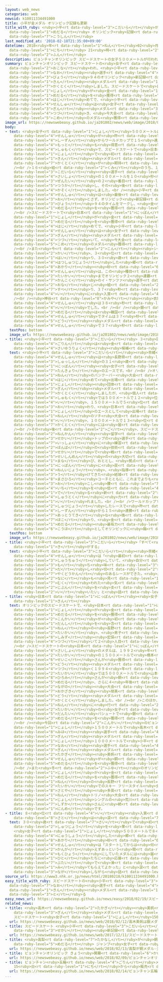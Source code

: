 ```yaml
---
layout: web_news
categories: web
newsid: k10011334491000
title: 小平が金メダル オリンピック記録も更新
title_with_ruby: <ruby>小平<rt data-ruby-level="3">こだいら</rt></ruby>が<ruby>金<rt data-ruby-level="1">きん</rt></ruby><ruby>メダル<rt
  data-ruby-level="1">めだる</rt></ruby> オリンピック<ruby>記録<rt data-ruby-level="4">きろく</rt></ruby>も<ruby>更新<rt
  data-ruby-level="7">こうしん</rt></ruby>
last_modified_at: '2018-02-18T21:35:00+09:00'
datetime: 2018<ruby>年<rt data-ruby-level="1">ねん</rt></ruby>02<ruby>月<rt data-ruby-level="1">がつ</rt></ruby>18<ruby>日<rt
  data-ruby-level="1">にち</rt></ruby> 21<ruby>時<rt data-ruby-level="2">じ</rt></ruby>35<ruby>分<rt
  data-ruby-level="2">ふん</rt></ruby>
description: ピョンチャンオリンピック スピードスケートの女子５００メートルが行われ、小平奈緒選手が３６秒９４のオリンピック新記録をマークし、金メダルを獲得しました。スピードスケートで日本の女子が金メダルを獲得するのは初めてで、小平選手は女子１０００メートルの銀メダルに続き、今大会２個目のメダル獲得です。
summary: ピョンチャンオリンピック スピードスケートの<ruby>女子<rt data-ruby-level="1">じょし</rt></ruby>５００メートルが<ruby>行<rt
  data-ruby-level="2">おこな</rt></ruby>われ、<ruby>小平<rt data-ruby-level="3">こだいら</rt></ruby><ruby>奈緒<rt
  data-ruby-level="7">なお</rt></ruby><ruby>選手<rt data-ruby-level="4">せんしゅ</rt></ruby>が３６<ruby>秒<rt
  data-ruby-level="3">びょう</rt></ruby>９４のオリンピック<ruby>新記録<rt data-ruby-level="4">しんきろく</rt></ruby>をマークし、<ruby>金<rt
  data-ruby-level="1">きん</rt></ruby><ruby>メダル<rt data-ruby-level="1">めだる</rt></ruby>を<ruby>獲得<rt
  data-ruby-level="7">かくとく</rt></ruby>しました。スピードスケートで<ruby>日本<rt data-ruby-level="1">にっぽん</rt></ruby>の<ruby>女子<rt
  data-ruby-level="1">じょし</rt></ruby>が<ruby>金<rt data-ruby-level="1">きん</rt></ruby><ruby>メダル<rt
  data-ruby-level="1">めだる</rt></ruby>を<ruby>獲得<rt data-ruby-level="7">かくとく</rt></ruby>するのは<ruby>初<rt
  data-ruby-level="4">はじ</rt></ruby>めてで、<ruby>小平<rt data-ruby-level="3">こだいら</rt></ruby><ruby>選手<rt
  data-ruby-level="4">せんしゅ</rt></ruby>は<ruby>女子<rt data-ruby-level="1">じょし</rt></ruby>１０００メートルの<ruby>銀<rt
  data-ruby-level="3">ぎん</rt></ruby><ruby>メダル<rt data-ruby-level="3">めだる</rt></ruby>に<ruby>続<rt
  data-ruby-level="4">つづ</rt></ruby>き、<ruby>今大会<rt data-ruby-level="2">こんたいかい</rt></ruby>２<ruby>個目<rt
  data-ruby-level="5">こめ</rt></ruby>のメダル<ruby>獲得<rt data-ruby-level="7">かくとく</rt></ruby>です。
image_url: https://newswebeasy.github.io/ja201802/news/web/image/2018/02/18/K10011334491_1802182154_1802182156_01_02.jpg
body:
- text: <ruby>女子<rt data-ruby-level="1">じょし</rt></ruby>５００メートルは、<ruby>小平<rt data-ruby-level="3">こだいら</rt></ruby><ruby>選手<rt
    data-ruby-level="4">せんしゅ</rt></ruby>が<ruby>昨<rt data-ruby-level="4">さく</rt></ruby><ruby>シーズン<rt
    data-ruby-level="4">しーずん</rt></ruby>からワールドカップで１５<ruby>連勝<rt data-ruby-level="4">れんしょう</rt></ruby>と<ruby>最<rt
    data-ruby-level="4">もっと</rt></ruby>も<ruby>得意<rt data-ruby-level="4">とくい</rt></ruby>とする<ruby>種目<rt
    data-ruby-level="4">しゅもく</rt></ruby>で、スピードスケートで<ruby>日本<rt data-ruby-level="1">にっぽん</rt></ruby>の<ruby>女子<rt
    data-ruby-level="1">じょし</rt></ruby>で<ruby>初<rt data-ruby-level="4">はじ</rt></ruby>めてとなる<ruby>金<rt
    data-ruby-level="1">きん</rt></ruby><ruby>メダル<rt data-ruby-level="1">めだる</rt></ruby><ruby>獲得<rt
    data-ruby-level="7">かくとく</rt></ruby>が<ruby>期待<rt data-ruby-level="3">きたい</rt></ruby>されていました。<br
    /><br />１６<ruby>組<rt data-ruby-level="2">くみ</rt></ruby>のうち、１４<ruby>組目<rt data-ruby-level="2">くみめ</rt></ruby>でスタートした<ruby>小平<rt
    data-ruby-level="3">こだいら</rt></ruby><ruby>選手<rt data-ruby-level="4">せんしゅ</rt></ruby>は、<ruby>最初<rt
    data-ruby-level="4">さいしょ</rt></ruby>の１００メートルを１０<ruby>秒<rt data-ruby-level="3">びょう</rt></ruby>２６と<ruby>全体<rt
    data-ruby-level="3">ぜんたい</rt></ruby>の２<ruby>番目<rt data-ruby-level="2">ばんめ</rt></ruby>のタイムで<ruby>通過<rt
    data-ruby-level="5">つうか</rt></ruby>し、その<ruby>後<rt data-ruby-level="2">ご</rt></ruby>、ぐんぐん<ruby>加速<rt
    data-ruby-level="4">かそく</rt></ruby>しました。<br /><ruby>小平<rt data-ruby-level="3">こだいら</rt></ruby><ruby>選手<rt
    data-ruby-level="4">せんしゅ</rt></ruby>は<ruby>最後<rt data-ruby-level="4">さいご</rt></ruby>までスピードを<ruby>落<rt
    data-ruby-level="3">お</rt></ruby>とさず、オリンピック<ruby>新記録<rt data-ruby-level="4">しんきろく</rt></ruby>となる３６<ruby>秒<rt
    data-ruby-level="3">びょう</rt></ruby>９４のタイムをマークし、<ruby>金<rt data-ruby-level="1">きん</rt></ruby><ruby>メダル<rt
    data-ruby-level="1">めだる</rt></ruby>を<ruby>獲得<rt data-ruby-level="7">かくとく</rt></ruby>しました。<br
    /><br />スピードスケートで<ruby>日本<rt data-ruby-level="1">にっぽん</rt></ruby>の<ruby>女子<rt
    data-ruby-level="1">じょし</rt></ruby>が<ruby>金<rt data-ruby-level="1">きん</rt></ruby><ruby>メダル<rt
    data-ruby-level="1">めだる</rt></ruby>を<ruby>獲得<rt data-ruby-level="7">かくとく</rt></ruby>するのは<ruby>初<rt
    data-ruby-level="4">はじ</rt></ruby>めてで、<ruby>小平<rt data-ruby-level="3">こだいら</rt></ruby><ruby>選手<rt
    data-ruby-level="4">せんしゅ</rt></ruby>は<ruby>女子<rt data-ruby-level="1">じょし</rt></ruby>１０００メートルの<ruby>銀<rt
    data-ruby-level="3">ぎん</rt></ruby><ruby>メダル<rt data-ruby-level="3">めだる</rt></ruby>に<ruby>続<rt
    data-ruby-level="4">つづ</rt></ruby>いて、<ruby>今大会<rt data-ruby-level="2">こんたいかい</rt></ruby>２<ruby>個目<rt
    data-ruby-level="5">こめ</rt></ruby>のメダル<ruby>獲得<rt data-ruby-level="7">かくとく</rt></ruby>となりました。<br
    /><br />また<ruby>今<rt data-ruby-level="2">こん</rt></ruby><ruby>シーズン<rt data-ruby-level="2">しーずん</rt></ruby>、ワールドカップで４<ruby>回<rt
    data-ruby-level="2">かい</rt></ruby>、３<ruby>位<rt data-ruby-level="4">い</rt></ruby>に<ruby>入<rt
    data-ruby-level="1">はい</rt></ruby>り、３０<ruby>歳<rt data-ruby-level="7">さい</rt></ruby>でオリンピックに<ruby>初出場<rt
    data-ruby-level="4">はつしゅつじょう</rt></ruby>した<ruby>郷<rt data-ruby-level="8">さと</rt></ruby><ruby>亜里<rt
    data-ruby-level="8">あかり</rt></ruby><ruby>砂<rt data-ruby-level="6">すな</rt></ruby><ruby>選手<rt
    data-ruby-level="4">せんしゅ</rt></ruby>は、この<ruby>種目<rt data-ruby-level="4">しゅもく</rt></ruby>でソチ<ruby>大会<rt
    data-ruby-level="2">たいかい</rt></ruby>までオリンピック２<ruby>連覇<rt data-ruby-level="7">れんぱ</rt></ruby>の<ruby>韓国<rt
    data-ruby-level="7">かんこく</rt></ruby>のイ・サンファ<ruby>選手<rt data-ruby-level="4">せんしゅ</rt></ruby>と<ruby>同<rt
    data-ruby-level="2">おな</rt></ruby>じ<ruby>組<rt data-ruby-level="2">くみ</rt></ruby>で<ruby>滑<rt
    data-ruby-level="7">すべ</rt></ruby>り、３７<ruby>秒<rt data-ruby-level="3">びょう</rt></ruby>６７で８<ruby>位<rt
    data-ruby-level="4">い</rt></ruby>に<ruby>入賞<rt data-ruby-level="4">にゅうしょう</rt></ruby>しました。<br
    /><br /><ruby>神谷<rt data-ruby-level="8">かみや</rt></ruby><ruby>衣理那<rt data-ruby-level="8">えりな</rt></ruby><ruby>選手<rt
    data-ruby-level="4">せんしゅ</rt></ruby>は３８<ruby>秒<rt data-ruby-level="3">びょう</rt></ruby>２５５で１３<ruby>位<rt
    data-ruby-level="4">い</rt></ruby>でした。<br /><br /><ruby>銀<rt data-ruby-level="3">ぎん</rt></ruby><ruby>メダル<rt
    data-ruby-level="3">めだる</rt></ruby>は<ruby>韓国<rt data-ruby-level="7">かんこく</rt></ruby>のイ・サンファ<ruby>選手<rt
    data-ruby-level="4">せんしゅ</rt></ruby>でタイムは３７<ruby>秒<rt data-ruby-level="3">びょう</rt></ruby>３３、<ruby>銅<rt
    data-ruby-level="5">どう</rt></ruby><ruby>メダル<rt data-ruby-level="5">めだる</rt></ruby>はチェコのカロリナ・エルバノバー<ruby>選手<rt
    data-ruby-level="4">せんしゅ</rt></ruby>で３７<ruby>秒<rt data-ruby-level="3">びょう</rt></ruby>３４でした。
  textPos: bottom
  image_url: https://newswebeasy.github.io/ja201802/news/web/image/2018/02/18/K10011334491_1802182218_1802182222_01_03.jpg
- title: <ruby>小平<rt data-ruby-level="3">こだいら</rt></ruby> ３<ruby>回目<rt data-ruby-level="2">かいめ</rt></ruby>の<ruby>五輪<rt
    data-ruby-level="4">ごりん</rt></ruby>は<ruby>金<rt data-ruby-level="1">きん</rt></ruby>の<ruby>最有力<rt
    data-ruby-level="4">さいゆうりょく</rt></ruby><ruby>候補<rt data-ruby-level="6">こうほ</rt></ruby>として
  text: <ruby>小平<rt data-ruby-level="3">こだいら</rt></ruby><ruby>奈緒<rt data-ruby-level="7">なお</rt></ruby><ruby>選手<rt
    data-ruby-level="4">せんしゅ</rt></ruby>は<ruby>長野県<rt data-ruby-level="3">ながのけん</rt></ruby><ruby>出身<rt
    data-ruby-level="3">しゅっしん</rt></ruby>の３１<ruby>歳<rt data-ruby-level="7">さい</rt></ruby>。<ruby>日本<rt
    data-ruby-level="1">にっぽん</rt></ruby><ruby>女子<rt data-ruby-level="1">じょし</rt></ruby>の<ruby>短距離<rt
    data-ruby-level="7">たんきょり</rt></ruby>のエースです。<br /><br />オリンピックには２０１０<ruby>年<rt
    data-ruby-level="1">ねん</rt></ruby>のバンクーバー<ruby>大会<rt data-ruby-level="2">たいかい</rt></ruby>で<ruby>初<rt
    data-ruby-level="4">はじ</rt></ruby>めて<ruby>出場<rt data-ruby-level="2">しゅつじょう</rt></ruby>し、<ruby>女子<rt
    data-ruby-level="1">じょし</rt></ruby><ruby>団体<rt data-ruby-level="5">だんたい</rt></ruby>パシュートのメンバーとして<ruby>銀<rt
    data-ruby-level="3">ぎん</rt></ruby><ruby>メダル<rt data-ruby-level="3">めだる</rt></ruby>を<ruby>獲得<rt
    data-ruby-level="7">かくとく</rt></ruby>しましたが、<ruby>個人<rt data-ruby-level="5">こじん</rt></ruby><ruby>種目<rt
    data-ruby-level="4">しゅもく</rt></ruby>では５００メートルで１２<ruby>位<rt data-ruby-level="4">い</rt></ruby>、１０００メートルで５<ruby>位<rt
    data-ruby-level="4">い</rt></ruby>、１５００メートルで５<ruby>位<rt data-ruby-level="4">い</rt></ruby>に<ruby>終<rt
    data-ruby-level="3">お</rt></ruby>わり、<ruby>日本<rt data-ruby-level="1">にっぽん</rt></ruby><ruby>女子<rt
    data-ruby-level="1">じょし</rt></ruby>のエースとして<ruby>出場<rt data-ruby-level="2">しゅつじょう</rt></ruby>した２０１４<ruby>年<rt
    data-ruby-level="1">ねん</rt></ruby>のソチ<ruby>大会<rt data-ruby-level="2">たいかい</rt></ruby>でも、５００メートルでは５<ruby>位<rt
    data-ruby-level="4">い</rt></ruby>、１０００メートルで１３<ruby>位<rt data-ruby-level="4">い</rt></ruby>とメダル<ruby>獲得<rt
    data-ruby-level="7">かくとく</rt></ruby>には<ruby>届<rt data-ruby-level="6">とど</rt></ruby>きませんでした。<br
    /><br />その<ruby>後<rt data-ruby-level="2">ご</rt></ruby>、スピードスケート<ruby>大国<rt data-ruby-level="2">たいこく</rt></ruby>のオランダに２<ruby>年間<rt
    data-ruby-level="2">ねんかん</rt></ruby><ruby>留学<rt data-ruby-level="5">りゅうがく</rt></ruby>して<ruby>世界<rt
    data-ruby-level="3">せかい</rt></ruby>トップの<ruby>選手<rt data-ruby-level="4">せんしゅ</rt></ruby>たちと<ruby>一緒<rt
    data-ruby-level="7">いっしょ</rt></ruby>に<ruby>練習<rt data-ruby-level="3">れんしゅう</rt></ruby>することで、<ruby>本場<rt
    data-ruby-level="2">ほんば</rt></ruby>の<ruby>技術<rt data-ruby-level="5">ぎじゅつ</rt></ruby>や<ruby>世界<rt
    data-ruby-level="3">せかい</rt></ruby>で<ruby>戦<rt data-ruby-level="4">たたか</rt></ruby>うための<ruby>精神面<rt
    data-ruby-level="5">せいしんめん</rt></ruby>の<ruby>大切<rt data-ruby-level="2">たいせつ</rt></ruby>さを<ruby>学<rt
    data-ruby-level="1">まな</rt></ruby>び、おととし、<ruby>拠点<rt data-ruby-level="7">きょてん</rt></ruby>を<ruby>日本<rt
    data-ruby-level="1">にっぽん</rt></ruby>に<ruby>戻<rt data-ruby-level="7">もど</rt></ruby>して、１０<ruby>年以上<rt
    data-ruby-level="4">ねんいじょう</rt></ruby>、<ruby>指導<rt data-ruby-level="5">しどう</rt></ruby>を<ruby>受<rt
    data-ruby-level="3">う</rt></ruby>けてきた<ruby>結城<rt data-ruby-level="8">ゆうき</rt></ruby><ruby>匡啓<rt
    data-ruby-level="8">まさひろ</rt></ruby>コーチとともに、これまでよりも<ruby>上体<rt data-ruby-level="2">じょうたい</rt></ruby>を<ruby>起<rt
    data-ruby-level="3">お</rt></ruby>こし<ruby>腰<rt data-ruby-level="7">ごし</rt></ruby>の<ruby>位置<rt
    data-ruby-level="4">いち</rt></ruby>を<ruby>低<rt data-ruby-level="4">ひく</rt></ruby>くした、スピードの<ruby>出<rt
    data-ruby-level="1">で</rt></ruby>る<ruby>新<rt data-ruby-level="2">あら</rt></ruby>たなフォームの<ruby>習得<rt
    data-ruby-level="4">しゅうとく</rt></ruby>に<ruby>力<rt data-ruby-level="1">ちから</rt></ruby>を<ruby>入<rt
    data-ruby-level="1">い</rt></ruby>れました。<br /><br />ワールドカップでは、５００メートルで<ruby>出場<rt
    data-ruby-level="2">しゅつじょう</rt></ruby>したレースで<ruby>昨<rt data-ruby-level="4">さく</rt></ruby><ruby>シーズン<rt
    data-ruby-level="4">しーずん</rt></ruby>から１５<ruby>連勝<rt data-ruby-level="4">れんしょう</rt></ruby>と<ruby>圧倒的<rt
    data-ruby-level="7">あっとうてき</rt></ruby>な<ruby>強<rt data-ruby-level="2">つよ</rt></ruby>さを<ruby>誇<rt
    data-ruby-level="7">ほこ</rt></ruby>り、<ruby>金<rt data-ruby-level="1">きん</rt></ruby><ruby>メダル<rt
    data-ruby-level="1">めだる</rt></ruby><ruby>最有力<rt data-ruby-level="4">さいゆうりょく</rt></ruby><ruby>候補<rt
    data-ruby-level="6">こうほ</rt></ruby>としてオリンピックに<ruby>臨<rt data-ruby-level="7">のぞ</rt></ruby>んでいました。
  textPos: bottom
  image_url: https://newswebeasy.github.io/ja201802/news/web/image/2018/02/18/K10011334491_1802182218_1802182222_01_04.jpg
- title: <ruby>小平<rt data-ruby-level="3">こだいら</rt></ruby>「すべて<ruby>報<rt data-ruby-level="7">むく</rt></ruby>われた<ruby>気<rt
    data-ruby-level="1">き</rt></ruby>がする」
  text: <ruby>小平<rt data-ruby-level="3">こだいら</rt></ruby><ruby>奈緒<rt data-ruby-level="7">なお</rt></ruby><ruby>選手<rt
    data-ruby-level="4">せんしゅ</rt></ruby>は「<ruby>最初<rt data-ruby-level="4">さいしょ</rt></ruby>から<ruby>集中<rt
    data-ruby-level="3">しゅうちゅう</rt></ruby>していて、<ruby>自分<rt data-ruby-level="2">じぶん</rt></ruby>の<ruby>持<rt
    data-ruby-level="3">も</rt></ruby>ち<ruby>味<rt data-ruby-level="3">あじ</rt></ruby>を<ruby>出<rt
    data-ruby-level="2">だ</rt></ruby>し<ruby>切<rt data-ruby-level="2">き</rt></ruby>れたし、<ruby>躍動感<rt
    data-ruby-level="7">やくどうかん</rt></ruby>のあるレースができた。<ruby>周<rt data-ruby-level="4">まわ</rt></ruby>りが<ruby>何<rt
    data-ruby-level="2">なに</rt></ruby>も<ruby>見<rt data-ruby-level="1">み</rt></ruby>えないくらいうれしくて、すべてが<ruby>報<rt
    data-ruby-level="7">むく</rt></ruby>われた<ruby>気<rt data-ruby-level="1">き</rt></ruby>がする。<ruby>自分<rt
    data-ruby-level="2">じぶん</rt></ruby>を<ruby>支<rt data-ruby-level="5">ささ</rt></ruby>えてくれたみんなにありがとうと<ruby>言<rt
    data-ruby-level="2">い</rt></ruby>いたい」と<ruby>話<rt data-ruby-level="2">はな</rt></ruby>していました。
- title: <ruby>日本<rt data-ruby-level="1">にっぽん</rt></ruby><ruby>女子初<rt data-ruby-level="4">じょしはつ</rt></ruby>のスピードスケートでの<ruby>金<rt
    data-ruby-level="1">きん</rt></ruby>
  text: オリンピックのスピードスケートで、<ruby>日本<rt data-ruby-level="1">にっぽん</rt></ruby>の<ruby>女子<rt
    data-ruby-level="1">じょし</rt></ruby>が<ruby>金<rt data-ruby-level="1">きん</rt></ruby><ruby>メダル<rt
    data-ruby-level="1">めだる</rt></ruby>を<ruby>獲得<rt data-ruby-level="7">かくとく</rt></ruby>したのは<ruby>今回<rt
    data-ruby-level="2">こんかい</rt></ruby>が<ruby>初<rt data-ruby-level="4">はじ</rt></ruby>めてで、<ruby>男子<rt
    data-ruby-level="1">だんし</rt></ruby>を<ruby>含<rt data-ruby-level="7">ふく</rt></ruby>めても、１９９８<ruby>年<rt
    data-ruby-level="1">ねん</rt></ruby>の<ruby>長野<rt data-ruby-level="2">ながの</rt></ruby><ruby>大会<rt
    data-ruby-level="2">たいかい</rt></ruby>、<ruby>男子<rt data-ruby-level="1">だんし</rt></ruby>５００メートルの<ruby>清水<rt
    data-ruby-level="8">しみず</rt></ruby><ruby>宏保<rt data-ruby-level="8">ひろやす</rt></ruby>さんに<ruby>続<rt
    data-ruby-level="4">つづ</rt></ruby>いて２<ruby>人目<rt data-ruby-level="1">にんめ</rt></ruby>となります。<br
    /><br />スピードスケートの<ruby>日本<rt data-ruby-level="1">にっぽん</rt></ruby><ruby>女子<rt data-ruby-level="1">じょし</rt></ruby><ruby>最初<rt
    data-ruby-level="4">さいしょ</rt></ruby>のメダルは、１９９２<ruby>年<rt data-ruby-level="1">ねん</rt></ruby>アルベールビル<ruby>大会<rt
    data-ruby-level="2">たいかい</rt></ruby>の１５００メートルで<ruby>橋本<rt data-ruby-level="3">はしもと</rt></ruby><ruby>聖子<rt
    data-ruby-level="6">せいこ</rt></ruby>さんが<ruby>獲得<rt data-ruby-level="7">かくとく</rt></ruby>した<ruby>銅<rt
    data-ruby-level="5">どう</rt></ruby><ruby>メダル<rt data-ruby-level="5">めだる</rt></ruby>で、<ruby>続<rt
    data-ruby-level="4">つづ</rt></ruby>く１９９４<ruby>年<rt data-ruby-level="1">ねん</rt></ruby>のリレハンメル<ruby>大会<rt
    data-ruby-level="2">たいかい</rt></ruby>では５０００メートルで<ruby>山本<rt data-ruby-level="1">やまもと</rt></ruby><ruby>宏美<rt
    data-ruby-level="8">ひろみ</rt></ruby>さんが<ruby>銅<rt data-ruby-level="5">どう</rt></ruby><ruby>メダル<rt
    data-ruby-level="5">めだる</rt></ruby>、さらに４<ruby>年後<rt data-ruby-level="2">ねんご</rt></ruby>の<ruby>長野<rt
    data-ruby-level="2">ながの</rt></ruby><ruby>大会<rt data-ruby-level="2">たいかい</rt></ruby>では５００メートルで<ruby>岡崎<rt
    data-ruby-level="7">おかざき</rt></ruby><ruby>朋美<rt data-ruby-level="8">ともみ</rt></ruby>さんが<ruby>銅<rt
    data-ruby-level="5">どう</rt></ruby><ruby>メダル<rt data-ruby-level="5">めだる</rt></ruby>を<ruby>獲得<rt
    data-ruby-level="7">かくとく</rt></ruby>しました。<br /><br />このほか、<ruby>日本<rt data-ruby-level="1">にっぽん</rt></ruby>は２０１０<ruby>年<rt
    data-ruby-level="1">ねん</rt></ruby>に<ruby>行<rt data-ruby-level="2">おこな</rt></ruby>われたバンクーバー<ruby>大会<rt
    data-ruby-level="2">たいかい</rt></ruby>の<ruby>女子<rt data-ruby-level="1">じょし</rt></ruby><ruby>団体<rt
    data-ruby-level="5">だんたい</rt></ruby>パシュートで<ruby>銀<rt data-ruby-level="3">ぎん</rt></ruby><ruby>メダル<rt
    data-ruby-level="3">めだる</rt></ruby>を<ruby>獲得<rt data-ruby-level="7">かくとく</rt></ruby>しています。<br
    /><br /><ruby>今回<rt data-ruby-level="2">こんかい</rt></ruby>のピョンチャン<ruby>大会<rt data-ruby-level="2">たいかい</rt></ruby>では、<ruby>女子<rt
    data-ruby-level="1">じょし</rt></ruby>１５００メートルで<ruby>高木<rt data-ruby-level="2">たかぎ</rt></ruby><ruby>美帆<rt
    data-ruby-level="8">みほ</rt></ruby><ruby>選手<rt data-ruby-level="4">せんしゅ</rt></ruby>が<ruby>銀<rt
    data-ruby-level="3">ぎん</rt></ruby><ruby>メダル<rt data-ruby-level="3">めだる</rt></ruby>、<ruby>女子<rt
    data-ruby-level="1">じょし</rt></ruby>１０００メートルで<ruby>小平<rt data-ruby-level="3">こだいら</rt></ruby><ruby>奈緒<rt
    data-ruby-level="7">なお</rt></ruby><ruby>選手<rt data-ruby-level="4">せんしゅ</rt></ruby>が<ruby>銀<rt
    data-ruby-level="3">ぎん</rt></ruby><ruby>メダル<rt data-ruby-level="3">めだる</rt></ruby>、<ruby>高木<rt
    data-ruby-level="2">たかぎ</rt></ruby><ruby>美帆<rt data-ruby-level="8">みほ</rt></ruby><ruby>選手<rt
    data-ruby-level="4">せんしゅ</rt></ruby>が<ruby>銅<rt data-ruby-level="5">どう</rt></ruby><ruby>メダル<rt
    data-ruby-level="5">めだる</rt></ruby>を<ruby>獲得<rt data-ruby-level="7">かくとく</rt></ruby>しています。<br
    /><br />また<ruby>冬<rt data-ruby-level="2">ふゆ</rt></ruby>のオリンピックで<ruby>日本<rt data-ruby-level="1">にっぽん</rt></ruby>の<ruby>女子<rt
    data-ruby-level="1">じょし</rt></ruby>が<ruby>金<rt data-ruby-level="1">きん</rt></ruby><ruby>メダル<rt
    data-ruby-level="1">めだる</rt></ruby>を<ruby>獲得<rt data-ruby-level="7">かくとく</rt></ruby>したのは、１９９８<ruby>年<rt
    data-ruby-level="1">ねん</rt></ruby>の<ruby>長野<rt data-ruby-level="2">ながの</rt></ruby><ruby>大会<rt
    data-ruby-level="2">たいかい</rt></ruby>でのスキー フリースタイル<ruby>女子<rt data-ruby-level="1">じょし</rt></ruby>モーグルの<ruby>里谷<rt
    data-ruby-level="8">さとや</rt></ruby><ruby>多英<rt data-ruby-level="8">たえ</rt></ruby>さん、２００６<ruby>年<rt
    data-ruby-level="1">ねん</rt></ruby>トリノ<ruby>大会<rt data-ruby-level="2">たいかい</rt></ruby>でのフィギュアスケート<ruby>女子<rt
    data-ruby-level="1">じょし</rt></ruby>シングルの<ruby>荒川<rt data-ruby-level="7">あらかわ</rt></ruby><ruby>静香<rt
    data-ruby-level="7">しずか</rt></ruby>さんに<ruby>続<rt data-ruby-level="4">つづ</rt></ruby>いて３<ruby>人目<rt
    data-ruby-level="1">にんめ</rt></ruby>です。
- title: ８<ruby>位<rt data-ruby-level="4">い</rt></ruby><ruby>入賞<rt data-ruby-level="4">にゅうしょう</rt></ruby>の<ruby>郷<rt
    data-ruby-level="8">さと</rt></ruby>は<ruby>涙<rt data-ruby-level="7">なみだ</rt></ruby>
  text: ３０<ruby>歳<rt data-ruby-level="7">さい</rt></ruby>で<ruby>初<rt data-ruby-level="4">はじ</rt></ruby>めてのオリンピック<ruby>出場<rt
    data-ruby-level="2">しゅつじょう</rt></ruby>を<ruby>果<rt data-ruby-level="4">は</rt></ruby>たし、スピードスケート
    <ruby>女子<rt data-ruby-level="1">じょし</rt></ruby>５００メートルで８<ruby>位<rt data-ruby-level="4">い</rt></ruby>に<ruby>入賞<rt
    data-ruby-level="4">にゅうしょう</rt></ruby>した<ruby>郷<rt data-ruby-level="8">さと</rt></ruby><ruby>亜里<rt
    data-ruby-level="8">あかり</rt></ruby><ruby>砂<rt data-ruby-level="6">すな</rt></ruby><ruby>選手<rt
    data-ruby-level="4">せんしゅ</rt></ruby>は「スタートしてからは<ruby>何<rt data-ruby-level="2">なに</rt></ruby>も<ruby>考<rt
    data-ruby-level="2">かんが</rt></ruby>えずあっという<ruby>間<rt data-ruby-level="2">ま</rt></ruby>の５００メートルだった。<ruby>目標<rt
    data-ruby-level="4">もくひょう</rt></ruby>にしていたメダルには<ruby>届<rt data-ruby-level="6">とど</rt></ruby>かなかったが、たくさんの<ruby>人<rt
    data-ruby-level="1">ひと</rt></ruby>たちに<ruby>応援<rt data-ruby-level="7">おうえん</rt></ruby>してもらい、この<ruby>舞台<rt
    data-ruby-level="7">ぶたい</rt></ruby>で<ruby>滑<rt data-ruby-level="7">すべ</rt></ruby>っているのを<ruby>見<rt
    data-ruby-level="1">み</rt></ruby>てもらえてよかった」と<ruby>涙<rt data-ruby-level="7">なみだ</rt></ruby>を<ruby>流<rt
    data-ruby-level="3">なが</rt></ruby>しながら<ruby>話<rt data-ruby-level="2">はな</rt></ruby>していました。
source_url: https://www3.nhk.or.jp/news/html/20180218/k10011334491000.html
easy_title_with_ruby: スピードスケートの<ruby>小平<rt data-ruby-level="3">こだいら</rt></ruby><ruby>奈緒<rt
  data-ruby-level="7">なお</rt></ruby><ruby>選手<rt data-ruby-level="4">せんしゅ</rt></ruby>が<ruby>金<rt
  data-ruby-level="1">きん</rt></ruby><ruby>メダル<rt data-ruby-level="1">めだる</rt></ruby>を<ruby>取<rt
  data-ruby-level="3">と</rt></ruby>る
easy_news_url: https://newswebeasy.github.io/news/easy/2018/02/19/スピードスケートの小平奈緒選手が金メダルを取る
related_news:
- title: <ruby>高木<rt data-ruby-level="2">たかぎ</rt></ruby><ruby>美帆<rt data-ruby-level="8">みほ</rt></ruby>は<ruby>銀<rt
    data-ruby-level="3">ぎん</rt></ruby><ruby>メダル<rt data-ruby-level="3">めだる</rt></ruby>
    スピードスケート<ruby>女子<rt data-ruby-level="1">じょし</rt></ruby>1500m
  url: https://newswebeasy.github.io/news/web/2018/02/12/高木美帆は銀メダル-スピードスケート女子1500m
- title: スピードスケート <ruby>小平<rt data-ruby-level="3">こだいら</rt></ruby> 1000メートルで<ruby>世界<rt
    data-ruby-level="3">せかい</rt></ruby><ruby>新記録<rt data-ruby-level="4">しんきろく</rt></ruby>
  url: https://newswebeasy.github.io/news/web/2017/12/11/スピードスケート-小平-1000メートルで世界新記録
- title: <ruby>高梨<rt data-ruby-level="7">たかなし</rt></ruby>が<ruby>銅<rt data-ruby-level="5">どう</rt></ruby><ruby>メダル<rt
    data-ruby-level="5">めだる</rt></ruby> ジャンプ<ruby>女子<rt data-ruby-level="1">じょし</rt></ruby>
  url: https://newswebeasy.github.io/news/web/2018/02/13/高梨が銅メダル-ジャンプ女子
- title: ピョンチャンオリンピック きょう<ruby>開幕<rt data-ruby-level="6">かいまく</rt></ruby>
  url: https://newswebeasy.github.io/news/web/2018/02/09/ピョンチャンオリンピック-きょう開幕
- title: ピョンチャン<ruby>五輪<rt data-ruby-level="4">ごりん</rt></ruby>メダリストの<ruby>切手<rt data-ruby-level="2">きって</rt></ruby>シート
    15<ruby>日<rt data-ruby-level="1">にち</rt></ruby>から<ruby>販売<rt data-ruby-level="7">はんばい</rt></ruby>
  url: https://newswebeasy.github.io/news/web/2018/02/14/ピョンチャン五輪メダリストの切手シート-15日から販売
...
```

